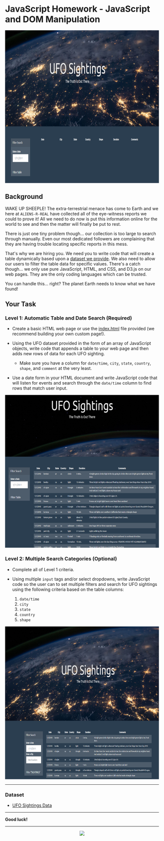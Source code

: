 # JavaScript Homework - JavaScript and DOM Manipulation

<p align='center'>
<a><img height="500" src="https://github.com/JavierSada/javascript-challenge/blob/main/Pics/SS1.PNG"></a>
</p>

## Background

WAKE UP SHEEPLE! The extra-terrestrial menace has come to Earth and we here at `ALIENS-R-REAL` have collected all of the eye-witness reports we could to prove it! All we need to do now is put this information online for the world to see and then the matter will finally be put to rest.

There is just one tiny problem though... our collection is too large to search through manually. Even our most dedicated followers are complaining that they are having trouble locating specific reports in this mess.

That's why we are hiring you. We need you to write code that will create a table dynamically based upon a [dataset we provide](StarterCode/static/js/data.js). We also need to allow our users to filter the table data for specific values. There's a catch though... we only use pure JavaScript, HTML, and CSS, and D3.js on our web pages. They are the only coding languages which can be trusted.

You can handle this... right? The planet Earth needs to know what we have found!

## Your Task
### Level 1: Automatic Table and Date Search (Required)

* Create a basic HTML web page or use the [index.html](StarterCode/index.html) file provided (we recommend building your own custom page!).

* Using the UFO dataset provided in the form of an array of JavaScript objects, write code that appends a table to your web page and then adds new rows of data for each UFO sighting.

  * Make sure you have a column for `date/time`, `city`, `state`, `country`, `shape`, and `comment` at the very least.

* Use a date form in your HTML document and write JavaScript code that will listen for events and search through the `date/time` column to find rows that match user input.

<p align='center'>
<a><img height="500" src="https://github.com/JavierSada/javascript-challenge/blob/main/Pics/SS2.PNG"></a>
</p>

### Level 2: Multiple Search Categories (Optional)

* Complete all of Level 1 criteria.

* Using multiple `input` tags and/or select dropdowns, write JavaScript code so the user can to set multiple filters and search for UFO sightings using the following criteria based on the table columns:

  1. `date/time`
  2. `city`
  3. `state`
  4. `country`
  5. `shape`

<p align='center'>
<a><img height="500" src="https://github.com/JavierSada/javascript-challenge/blob/main/Pics/SS3.PNG"></a>
</p>

- - -

### Dataset

* [UFO Sightings Data](StarterCode/static/js/data.js)

- - -

**Good luck!**

- - -

<p align='center'>
<a><img height="500" src="https://media.giphy.com/media/QAsKb5vevHnJN84lMT/giphy.gif"></a>
</p>

